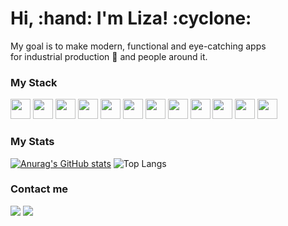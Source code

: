<h1>Hi, :hand: I'm Liza! :cyclone: </h1>

<p>
  My goal is to make modern, functional and eye-catching apps <br> for industrial production 🦾 and people around it. 
</p>

  <!-- I admire the "soft" power of modern web technologies and the monstrous power of industrial production :factory: <br>
  I believe its image can be more attractive and accessible to the society. 
  
  And I want to have a hand in that transformation :sunrise_over_mountains:)  -->


### My Stack

<div>
  <img height="32" width="32" src="https://cdn.simpleicons.org/html5/2A9019" />
  <img height="32" width="32" src="https://cdn.simpleicons.org/css3/2A9019" />
  <img height="32" width="32" src="https://cdn.simpleicons.org/javascript/2A9019" />
  <img height="32" width="32" src="https://cdn.simpleicons.org/react/2A9019"/>
  
  <img height="32" width="32" src="https://cdn.simpleicons.org/typescript/2A9019"/>
  <img height="32" width="32" src="https://cdn.simpleicons.org/redux/2A9019"/>
  <img height="32" width="32" src="https://cdn.simpleicons.org/express/2A9019" />
  <img height="32" width="32" src="https://cdn.simpleicons.org/node.js/2A9019" />

  <img height="32" width="32" src="https://cdn.simpleicons.org/git/2A9019" />
  <img height="32" width="32" src="https://cdn.simpleicons.org/docker/2A9019" />
  <img height="32" width="32" src="https://cdn.simpleicons.org/storybook/2A9019" />
  <img height="32" width="32" src="https://cdn.simpleicons.org/postman/2A9019" />
</div>

### My Stats

[![Anurag's GitHub stats](https://github-readme-stats.vercel.app/api?username=lizonkisel&theme=gotham)](https://github.com/anuraghazra/github-readme-stats) ![Top Langs](https://github-readme-stats.vercel.app/api/top-langs/?username=lizonkisel&layout=compact&theme=gotham)

### Contact me

<a href='https://t.me/lizonkisel'><img src='https://img.shields.io/badge/Telegram-2CA5E0?style=for-the-badge&logo=telegram&logoColor=white'/></a>
<a href='ees.hwork@gmail.com'><img src='https://img.shields.io/badge/Gmail-D14836?style=for-the-badge&logo=gmail&logoColor=white'/></a>
<!--
**lizonkisel/lizonkisel** is a ✨ _special_ ✨ repository because its `README.md` (this file) appears on your GitHub profile.

Here are some ideas to get you started:

- 🔭 I’m currently working on ...
- 🌱 I’m currently learning ...
- 👯 I’m looking to collaborate on ...
- 🤔 I’m looking for help with ...
- 💬 Ask me about ...
- 📫 How to reach me: ...
- 😄 Pronouns: ...
- ⚡ Fun fact: ...
-->
